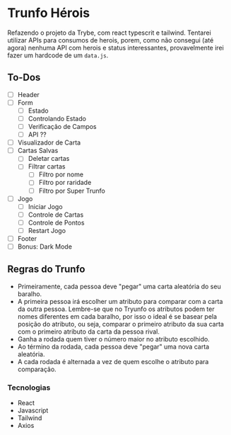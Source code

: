 # Trunfo Hérois

Refazendo o projeto da Trybe, com react typescrit e tailwind. Tentarei utilizar APIs para consumos de herois, porem, como não consegui (até agora) nenhuma API com herois e status interessantes, provavelmente irei fazer um hardcode de um `data.js`.

## To-Dos

- [ ] Header
- [ ] Form
  - [ ] Estado
  - [ ] Controlando Estado
  - [ ] Verificação de Campos
  - [ ] API ??
- [ ] Visualizador de Carta
- [ ] Cartas Salvas
  - [ ] Deletar cartas
  - [ ] Filtrar cartas
    - [ ] Filtro por nome
    - [ ] Filtro por raridade
    - [ ] Filtro por Super Trunfo
- [ ] Jogo
  - [ ] Iniciar Jogo
  - [ ] Controle de Cartas
  - [ ] Controle de Pontos
  - [ ] Restart Jogo
- [ ] Footer
- [ ] Bonus: Dark Mode

## Regras do Trunfo


- Primeiramente, cada pessoa deve "pegar" uma carta aleatória do seu baralho.
- A primeira pessoa irá escolher um atributo para comparar com a carta da outra pessoa. Lembre-se que no Tryunfo os atributos podem ter nomes diferentes em cada baralho, por isso o ideal é se basear pela posição do atributo, ou seja, comparar o primeiro atributo da sua carta com o primeiro atributo da carta da pessoa rival.
- Ganha a rodada quem tiver o número maior no atributo escolhido.
- Ao término da rodada, cada pessoa deve "pegar" uma nova carta aleatória.
- A cada rodada é alternada a vez de quem escolhe o atributo para comparação.

### Tecnologias

- React
- Javascript
- Tailwind
- Axios
